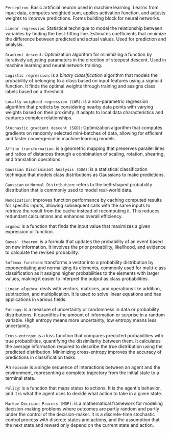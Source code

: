 `Perceptron`: Basic artificial neuron used in machine learning. Learns from input data, computes weighted sum, applies activation function, and adjusts weights to improve predictions. Forms building block for neural networks.

`Linear regression`: Statistical technique to model the relationship between variables by finding the best-fitting line. Estimates coefficients that minimize the difference between predicted and actual values. Used for prediction and analysis.

`Gradient descent`: Optimization algorithm for minimizing a function by iteratively adjusting parameters in the direction of steepest descent. Used in machine learning and neural network training.

`Logistic regression`: is a _binary classification_ algorithm that models the probability of belonging to a class based on input features using a sigmoid function. It finds the optimal weights through training and assigns class labels based on a threshold.

`Locally weighted regression (LWR)`: is a non-parametric regression algorithm that predicts by considering nearby data points with varying weights based on their proximity. It adapts to local data characteristics and captures complex relationships.

`Stochastic gradient descent (SGD)`: Optimization algorithm that computes gradients on randomly selected mini-batches of data, allowing for efficient and faster convergence in machine learning models.

`Affine transformation`: is a geometric mapping that preserves parallel lines and ratios of distances through a combination of scaling, rotation, shearing, and translation operations.

`Gaussian Discriminant Analysis (GDA)`: is a statistical classification technique that models class distributions as Gaussians to make predictions.

`Gaussian` or `Normal Distribution`: refers to the bell-shaped probability distribution that is commonly used to model real-world data.

`Memoization`: improves function performance by caching computed results for specific inputs, allowing subsequent calls with the same inputs to retrieve the result from the cache instead of recomputing it. This reduces redundant calculations and enhances overall efficiency.

`argmax`: is a function that finds the input value that maximizes a given expression or function.

`Bayes' theorem`: is a formula that updates the probability of an event based on new information. It involves the prior probability, likelihood, and evidence to calculate the revised probability.

`Softmax function`: transforms a vector into a probability distribution by exponentiating and normalizing its elements, commonly used for multi-class classification as it assigns higher probabilities to the elements with larger values, making it easier to interpret the output as class probabilities.

`Linear algebra`: deals with vectors, matrices, and operations like addition, subtraction, and multiplication. It is used to solve linear equations and has applications in various fields.

`Entropy`: is a measure of uncertainty or randomness in data or probability distributions. It quantifies the amount of information or surprise in a random variable. High entropy means more uncertainty, low entropy means less uncertainty.

`Cross-entropy`: is a loss function that compares predicted probabilities with true probabilities, quantifying the dissimilarity between them. It calculates the average information required to describe the true distribution using the predicted distribution. Minimizing cross-entropy improves the accuracy of predictions in classification tasks.

An `episode` is a single sequence of interactions between an agent and the environment, representing a complete trajectory from the initial state to a terminal state.

`Policy`: is a function that maps states to actions. It is the agent's behavior, and it is what the agent uses to decide what action to take in a given state.

`Markov Decision Process (MDP)`: is a mathematical framework for modeling decision-making problems where outcomes are partly random and partly under the control of the decision-maker. It is a discrete-time stochastic control process with discrete states and actions, and the assumption that the next state and reward only depend on the current state and action.
